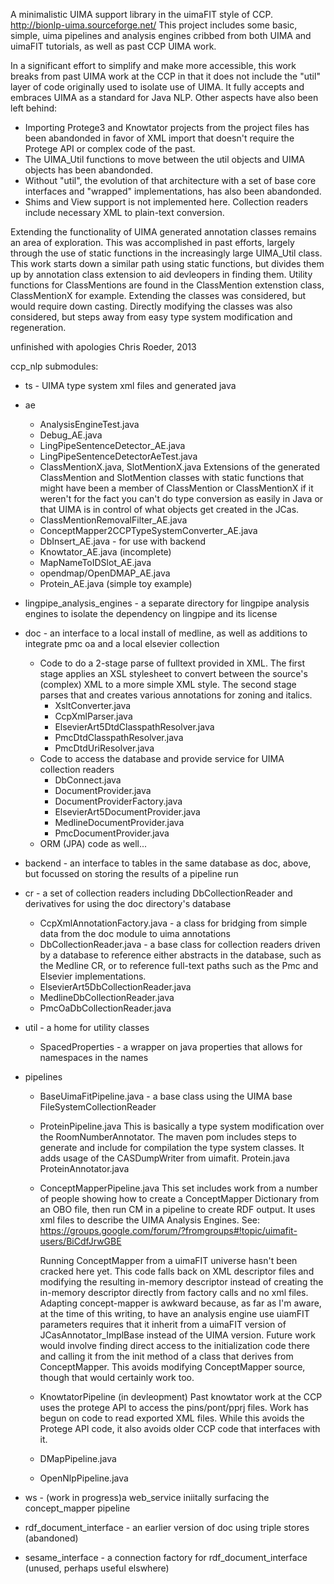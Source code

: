 A minimalistic UIMA support library in the uimaFIT style of CCP. 
http://bionlp-uima.sourceforge.net/
This project
includes some basic, simple, uima pipelines and analysis engines cribbed from
both UIMA and uimaFIT tutorials, as well as past CCP UIMA work. 

In a significant effort to simplify and make more accessible, this work 
breaks from past UIMA work at the CCP in that it does not include the
"util" layer of code originally used to isolate use of  UIMA. It fully
accepts and embraces UIMA as a standard for Java NLP. Other aspects
have also been left behind:
 * Importing Protege3 and Knowtator projects from the project files
   has been abandonded in favor of XML import that doesn't require
   the Protege API or complex code of the past.
 * The  UIMA_Util functions to move between the util objects and UIMA 
   objects has been abandonded. 
 * Without "util", the evolution of that architecture with a set of 
   base core interfaces and "wrapped" implementations, has also been 
   abandonded.
 * Shims and View support is not implemented here. Collection readers
   include necessary XML to plain-text conversion.

Extending the functionality of UIMA generated annotation classes 
remains an area of exploration. This was accomplished in past efforts,
largely through the use of static functions in the increasingly large 
UIMA_Util class. This work starts down a similar path using static
functions, but divides them up by annotation class extension to aid
devleopers in finding them. Utility functions for ClassMentions are
found in the ClassMention extenstion class, ClassMentionX for example.
Extending the classes was considered, but would require down casting.
Directly modifying the classes was also considered, but steps away
from easy type system modification and regeneration.


unfinished with apologies
Chris Roeder, 2013


ccp_nlp submodules:

* ts - UIMA type system xml files and generated java

* ae 
	* AnalysisEngineTest.java
	* Debug_AE.java
	* LingPipeSentenceDetector_AE.java
	* LingPipeSentenceDetectorAeTest.java
	* ClassMentionX.java, SlotMentionX.java
		Extensions of the generated ClassMention and SlotMention  classes with static functions
		that might have been a member of ClassMention or ClassMentionX if it
		weren't for the fact you can't do type conversion as easily in Java
		or that UIMA is in control of what objects get created in the JCas.
	* ClassMentionRemovalFilter_AE.java
	* ConceptMapper2CCPTypeSystemConverter_AE.java
	* DbInsert_AE.java - for use with backend
	* Knowtator_AE.java (incomplete)
	* MapNameToIDSlot_AE.java
	* opendmap/OpenDMAP_AE.java
	* Protein_AE.java (simple toy example)

* lingpipe_analysis_engines - a separate directory for lingpipe analysis engines to isolate the dependency on lingpipe and its license

* doc - an interface to a local install of medline, as well as additions to
	integrate pmc oa and a local elsevier  collection
	* Code to do a 2-stage parse of fulltext provided in XML. The first stage
	   applies an XSL stylesheet to convert between the source's (complex) XML
       to a more simple XML style.  The second stage parses that and creates
	   various annotations for zoning and italics.
		* XsltConverter.java
		* CcpXmlParser.java
		* ElsevierArt5DtdClasspathResolver.java
		* PmcDtdClasspathResolver.java
		* PmcDtdUriResolver.java
	* Code to access the database and provide service for UIMA collection readers
		* DbConnect.java
		* DocumentProvider.java
		* DocumentProviderFactory.java
		* ElsevierArt5DocumentProvider.java
		* MedlineDocumentProvider.java
		* PmcDocumentProvider.java
	* ORM (JPA) code as well...

* backend - an interface to tables in the same database as doc, above, but
	focussed on storing the results of a pipeline run

* cr - a set of collection readers including DbCollectionReader and derivatives
	for using the doc directory's database
	* CcpXmlAnnotationFactory.java - a class for bridging from simple data from the doc module
		to uima annotations
	* DbCollectionReader.java - a base class for collection readers driven by a database to
		reference either abstracts in the database, such as the Medline CR, or to reference 
  		full-text paths such as the Pmc and Elsevier implementations.
	* ElsevierArt5DbCollectionReader.java
	* MedlineDbCollectionReader.java
	* PmcOaDbCollectionReader.java

* util - a home for  utility classes
	* SpacedProperties - a wrapper on java properties that allows for namespaces in the names

* pipelines
	* BaseUimaFitPipeline.java - a base class using the UIMA base FileSystemCollectionReader

	* ProteinPipeline.java
		This is basically a type system modification over the RoomNumberAnnotator.
		The maven pom includes steps to generate and include for compilation the type system classes.
		It adds usage of the CASDumpWriter from uimafit.
		Protein.java
		ProteinAnnotator.java

	* ConceptMapperPipeline.java 
		This set includes work from a number of people showing how to create a ConceptMapper
		Dictionary from an OBO file, then run CM in a pipeline to create RDF output.
		It uses xml files to describe the UIMA Analysis Engines.
		See: https://groups.google.com/forum/?fromgroups#!topic/uimafit-users/BiCdfJrwGBE
        
		Running ConceptMapper from a uimaFIT universe hasn't been cracked here yet. This code
        falls back on XML descriptor files and modifying the resulting in-memory descriptor
	    instead of creating the in-memory descriptor directly from factory calls and 
        no xml files. Adapting concept-mapper is awkward because, as far as I'm aware, at the
        time of this writing, to have an analysis engine use uiamFIT parameters requires
        that it inherit from a uimaFIT version of JCasAnnotator_ImplBase instead of the 
        UIMA version. Future work would involve finding direct access to the initialization
        code there and calling it from the init method of a class that derives from ConceptMapper.
        This avoids modifying ConceptMapper source, though that would certainly work too.

	* KnowtatorPipeline (in devleopment)
        Past knowtator work at the CCP uses the protege API to access the pins/pont/pprj files.
        Work has begun on code to read exported XML files. While this avoids the Protege API
        code, it also avoids older CCP code that interfaces with it.

	* DMapPipeline.java

	* OpenNlpPipeline.java
 
* ws - (work in progress)a web_service iniitally surfacing the concept_mapper pipeline

* rdf_document_interface - an earlier version of doc using triple stores (abandoned)

* sesame_interface - a connection factory for rdf_document_interface (unused, perhaps useful elswhere)


